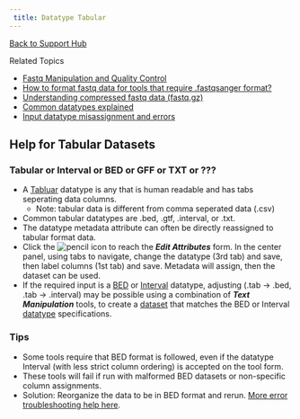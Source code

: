 ```yaml
---
 title: Datatype Tabular
---
```

[Back to Support Hub](/support/)

Related Topics

 * [Fastq Manipulation and Quality Control](/tutorials/ngs/#fastq-manipulation-and-quality-control)
 * [How to format fastq data for tools that require .fastqsanger format?](/support/fastqsanger/)
 * [Understanding compressed fastq data (fastq.gz)](/support/compressed-fastq/)
 * [Common datatypes explained](/learn/datatypes/)
 * [Input datatype misassignment and errors](/support/tool-error/)

## Help for Tabular Datasets

### Tabular or Interval or BED or GFF or TXT or ???

* A [Tabluar](/learn/datatypes/#tabular) datatype is any that is human readable and has tabs seperating data columns.
  * Note: tabular data is different from comma seperated data (.csv)
* Common tabular datatypes are .bed, .gtf, .interval, or .txt.
* The datatype metadata attribute can often be directly reassigned to tabular format data.
 * Click the ![pencil](/images/icons/pencil.png "pencil") icon to reach the _**Edit Attributes**_ form. In the center panel, using tabs to navigate, change the datatype (3rd tab) and save, then label columns (1st tab) and save. Metadata will assign, then the dataset can be used.
* If the required input is a [BED](/learn/datatypes/#bed) or [Interval](/learn/datatypes/#interval) datatype, adjusting (.tab → .bed, .tab → .interval) may be possible using a combination of _**Text Manipulation**_ tools, to create a [dataset](/learn/managing-datasets/) that matches the BED or Interval [datatype](/learn/datatypes/) specifications.

### Tips

* Some tools require that BED format is followed, even if the datatype Interval (with less strict column ordering) is accepted on the tool form.
* These tools will fail if run with malformed BED datasets or non-specific column assignments.
* Solution: Reorganize the data to be in BED format and rerun. [More error troubleshooting help here](/support/tool-error/).
